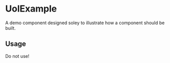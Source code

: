 # UolExample

A demo component designed soley to illustrate how a component should be built.

## Usage

Do not use!
